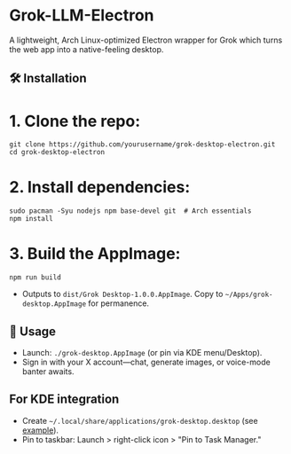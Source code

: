 # Grok-LLM-Electron

A lightweight, Arch Linux-optimized Electron wrapper for Grok which turns the web app into a native-feeling desktop.


## 🛠️ Installation
# 1. Clone the repo:

   ```
   git clone https://github.com/yourusername/grok-desktop-electron.git
   cd grok-desktop-electron
   ```
# 2. Install dependencies:

   ```
   sudo pacman -Syu nodejs npm base-devel git  # Arch essentials
   npm install
   ```
# 3. Build the AppImage:

   ```
   npm run build
   ```
   - Outputs to `dist/Grok Desktop-1.0.0.AppImage`. Copy to `~/Apps/grok-desktop.AppImage` for permanence.

## 🚀 Usage

- Launch: `./grok-desktop.AppImage` (or pin via KDE menu/Desktop).
- Sign in with your X account—chat, generate images, or voice-mode banter awaits.

## For KDE integration

- Create `~/.local/share/applications/grok-desktop.desktop` (see [example](desktop.example)).
- Pin to taskbar: Launch > right-click icon > "Pin to Task Manager."
